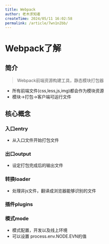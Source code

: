 ```yaml
---
title: Webpack
author: 老木求知者
createTime: 2024/05/11 16:02:58
permalink: /article/7wn1n2bb/
---
```

# Webpack了解

## 简介
>   Webpack前端资源构建工具，静态模块打包器
-   所有前端文件(css,less,js,img)都会作为模块资源
-   模块->打包->客户端可运行文件

## 核心概念

### 入口entry
-   从入口文件开始打包文件

### 出口output
-   设定打包完成后的输出文件

### 转换loader 
-   处理非js文件，翻译成浏览器能够识别的文件

### 插件plugins

### 模式mode
-   模式配置，开发以及线上环境
-   可以设置 process.env.NODE.EVN的值